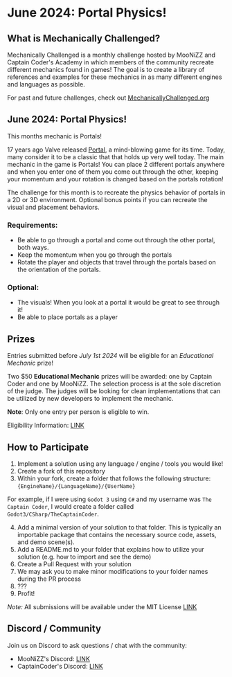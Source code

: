 # June 2024: Portal Physics!

## What is Mechanically Challenged?

Mechanically Challenged is a monthly challenge hosted by MooNiZZ and Captain
Coder's Academy in which members of the community recreate different mechanics
found in games! The goal is to create a library of references and examples for
these mechanics in as many different engines and languages as possible.

For past and future challenges, check out
[MechanicallyChallenged.org](https://mechanicallychallenged.org)

## June 2024: Portal Physics!

This months mechanic is Portals!

17 years ago Valve released [Portal](https://store.steampowered.com/app/400/Portal/), a mind-blowing game for its time. Today, many consider it to be a classic that that holds up very well today. The main mechanic in the game is Portals! You can place 2 different portals anywhere and when you enter one of them you come out through the other, keeping your momentum and your rotation is changed based on the portals rotation!

The challenge for this month is to recreate the physics behavior of portals in a 2D or 3D environment. Optional bonus points if you can recreate the visual and placement behaviors.

### Requirements:
* Be able to go through a portal and come out through the other portal, both ways.
* Keep the momentum when you go through the portals
* Rotate the player and objects that travel through the portals based on the orientation of the portals.

### Optional:
* The visuals! When you look at a portal it would be great to see through it!
* Be able to place portals as a player

## Prizes

Entries submitted before *July 1st 2024* will be eligible for an
*Educational Mechanic* prize!

Two $50 <b>Educational Mechanic</b> prizes will be awarded: one by Captain Coder
and one by MooNiZZ. The selection process is at the sole discretion of the
judge. The judges will be looking for clean implementations that can be utilized
by new developers to implement the mechanic.

**Note**: Only one entry per person is eligible to win.

Eligibility Information: [LINK](Eligibility.md)

## How to Participate

1. Implement a solution using any language / engine / tools you would like!
2. Create a fork of this repository
3. Within your fork, create a folder that follows the following structure:
   `{EngineName}/{LanguageName}/{UserName}`

For example, if I were using `Godot 3` using `C#` and my username was `The
Captain Coder`, I would create a folder called `Godot3/CSharp/TheCaptainCoder`.

4. Add a minimal version of your solution to that folder. This is typically an
   importable package that contains the necessary source code, assets, and demo
   scene(s).
5. Add a README.md to your folder that explains how to utilize your solution
   (e.g. how to import and see the demo)
6. Create a Pull Request with your solution
7. We may ask you to make minor modifications to your folder names during the PR
   process
8. ???
9.  Profit!

*Note:* All submissions will be available under the MIT License
[LINK](LICENSE.md)

## Discord / Community

Join us on Discord to ask questions / chat with the community:

* MooNiZZ's Discord: [LINK](https://discord.gg/nE84TGeWuU)
* CaptainCoder's Discord: [LINK](https://discord.gg/Ef2TdQGKh7)